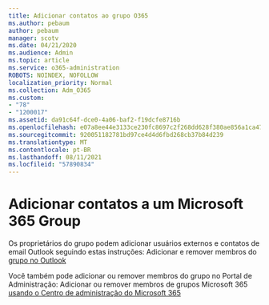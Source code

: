 ```yaml
---
title: Adicionar contatos ao grupo O365
ms.author: pebaum
author: pebaum
manager: scotv
ms.date: 04/21/2020
ms.audience: Admin
ms.topic: article
ms.service: o365-administration
ROBOTS: NOINDEX, NOFOLLOW
localization_priority: Normal
ms.collection: Adm_O365
ms.custom:
- "78"
- "1200017"
ms.assetid: da91c64f-dce0-4a06-baf2-f19dcfe8716b
ms.openlocfilehash: e07a8ee44e3133ce230fc8697c2f268dd628f380ae856a1ca479d6da7bde7e4b
ms.sourcegitcommit: 920051182781bd97ce4d4d6fbd268cb37b84d239
ms.translationtype: MT
ms.contentlocale: pt-BR
ms.lasthandoff: 08/11/2021
ms.locfileid: "57890834"
---
```

# <a name="add-contacts-to-a-microsoft-365-group"></a>Adicionar contatos a um Microsoft 365 Group

Os proprietários do grupo podem adicionar usuários externos e contatos de email Outlook seguindo estas instruções: Adicionar e remover membros do [grupo no Outlook](https://support.office.com/article/3b650f4a-5c9b-4f94-a1bb-0cca4b1091de?wt.mc_id=add_contacts_group.aspx)
  
Você também pode adicionar ou remover membros do grupo no Portal de Administração: Adicionar ou remover membros de grupos Microsoft 365 [usando o Centro de administração do Microsoft 365](https://docs.microsoft.com/microsoft-365/admin/create-groups/add-or-remove-members-from-groups)